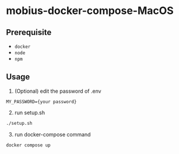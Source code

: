 # mobius-docker-compose-MacOS


## Prerequisite
* `docker`
* `node`
* `npm`

## Usage
1. (Optional) edit the password of .env
```
MY_PASSWORD={your password}
```

2. run setup.sh 
```sh
./setup.sh
```

3. run docker-compose command
```
docker compose up
```
